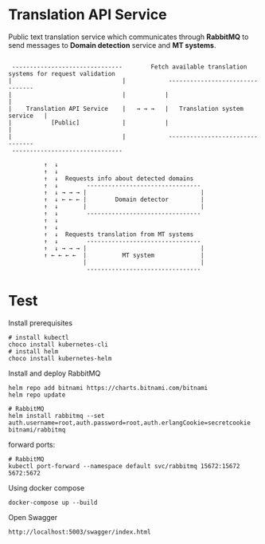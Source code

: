 # Translation API Service

Public text translation service which communicates through **RabbitMQ** to send messages to **Domain detection** service and **MT systems**.

```

 -------------------------------        Fetch available translation systems for request validation
|                               |            --------------------------------
|                               |           |                                |
|    Translation API Service    |   → → →   |   Translation system service   |
|           [Public]            |           |                                |
|                               |            --------------------------------
 -------------------------------

          ↑  ↓
          ↑  ↓
          ↑  ↓  Requests info about detected domains
          ↑  ↓        --------------------------------
          ↑  ↓ → → → |                                |
          ↑  ↓ ← ← ← |        Domain detector         |
          ↑  ↓       |                                |
          ↑  ↓        --------------------------------
          ↑  ↓
          ↑  ↓
          ↑  ↓  Requests translation from MT systems
          ↑  ↓        --------------------------------
          ↑  ↓ → → → |                                |
          ↑ ← ← ← ←  |          MT system             |
                     |                                |
                      --------------------------------

```
# Test

Install prerequisites

```Shell
# install kubectl
choco install kubernetes-cli
# install helm
choco install kubernetes-helm
```

Install and deploy RabbitMQ

```Shell
helm repo add bitnami https://charts.bitnami.com/bitnami
helm repo update

# RabbitMQ
helm install rabbitmq --set auth.username=root,auth.password=root,auth.erlangCookie=secretcookie bitnami/rabbitmq
```

forward ports:

```Shell
# RabbitMQ
kubectl port-forward --namespace default svc/rabbitmq 15672:15672 5672:5672
```

Using docker compose
```
docker-compose up --build
```

Open Swagger
```
http://localhost:5003/swagger/index.html
```
